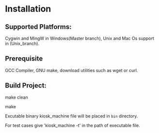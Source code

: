 # Installation

## Supported Platforms:

Cygwin and MingW in Windows(Master branch), Unix and Mac Os support in (Unix_branch).

## Prerequisite

GCC Compiler, GNU make, download utilities such as wget or curl.


## Build Project:

make clean 

make


Excutable binary kiosk_machine file will be placed in `bin` directory.

For test cases give 'kiosk_machine -t' in the path of executable file.
